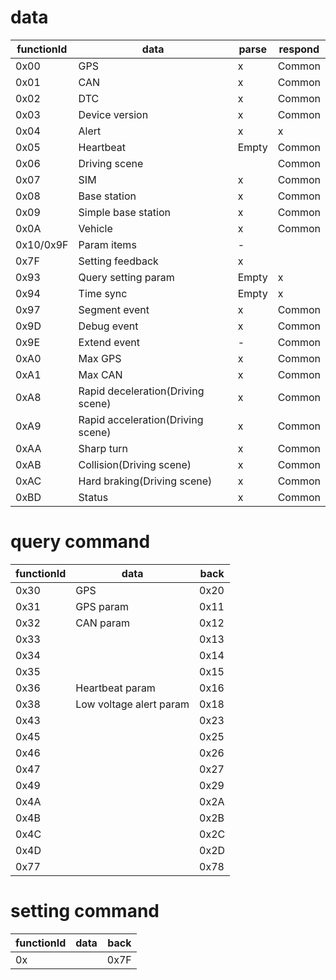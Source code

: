 # data

functionId|data|parse|respond
-|-|-|-
0x00|GPS|x|Common
0x01|CAN|x|Common
0x02|DTC|x|Common
0x03|Device version|x|Common
0x04|Alert|x|x
0x05|Heartbeat|Empty|Common
0x06|Driving scene||Common
0x07|SIM|x|Common
0x08|Base station|x|Common
0x09|Simple base station|x|Common
0x0A|Vehicle|x|Common
0x10/0x9F|Param items|-
0x7F|Setting feedback|x
0x93|Query setting param|Empty|x
0x94|Time sync|Empty|x
0x97|Segment event|x|Common
0x9D|Debug event|x|Common
0x9E|Extend event|-|Common
0xA0|Max GPS|x|Common
0xA1|Max CAN|x|Common
0xA8|Rapid deceleration(Driving scene)|x|Common
0xA9|Rapid acceleration(Driving scene)|x|Common
0xAA|Sharp turn|x|Common
0xAB|Collision(Driving scene)|x|Common
0xAC|Hard braking(Driving scene)|x|Common
0xBD|Status|x|Common

# query command

functionId|data|back
-|-|-
0x30|GPS|0x20
0x31|GPS param|0x11
0x32|CAN param|0x12
0x33||0x13
0x34||0x14
0x35||0x15
0x36|Heartbeat param|0x16
0x38|Low voltage alert param|0x18
0x43||0x23
0x45||0x25
0x46||0x26
0x47||0x27
0x49||0x29
0x4A||0x2A
0x4B||0x2B
0x4C||0x2C
0x4D||0x2D
0x77||0x78

# setting command

functionId|data|back
-|-|-
0x||0x7F